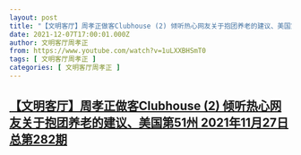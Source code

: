 ```yaml
---
layout: post
title: "【文明客厅】周孝正做客Clubhouse (2) 倾听热心网友关于抱团养老的建议、美国第51州  2021年11月27日 总第282期"
date: 2021-12-07T17:00:01.000Z
author: 文明客厅周孝正
from: https://www.youtube.com/watch?v=1uLXXBHSmT0
tags: [ 文明客厅周孝正 ]
categories: [ 文明客厅周孝正 ]
---
```

<!--1638896401000-->
[【文明客厅】周孝正做客Clubhouse (2) 倾听热心网友关于抱团养老的建议、美国第51州  2021年11月27日 总第282期](https://www.youtube.com/watch?v=1uLXXBHSmT0)
------

<div>

</div>
